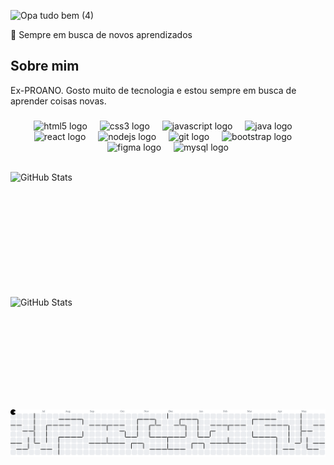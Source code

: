 
![Opa tudo bem (4)](https://github.com/user-attachments/assets/e668a55e-fc4a-4d0e-b28c-f5ff027e061c)


 
🚀 Sempre em busca de novos aprendizados  



## Sobre mim
Ex-PROANO. Gosto muito de tecnologia e estou sempre em busca de aprender coisas novas. 




###






<div align="center">
  <img src="https://cdn.jsdelivr.net/gh/devicons/devicon/icons/html5/html5-original.svg" height="40" alt="html5 logo"  />
  <img width="12" />
  <img src="https://cdn.jsdelivr.net/gh/devicons/devicon/icons/css3/css3-original.svg" height="40" alt="css3 logo"  />
  <img width="12" />
  <img src="https://cdn.jsdelivr.net/gh/devicons/devicon/icons/javascript/javascript-original.svg" height="40" alt="javascript logo"  />
  <img width="12" />
  <img src="https://cdn.jsdelivr.net/gh/devicons/devicon/icons/java/java-original.svg" height="40" alt="java logo"  />
  <img width="12" />
  <img src="https://cdn.jsdelivr.net/gh/devicons/devicon/icons/react/react-original.svg" height="40" alt="react logo"  />
  <img width="12" />
  <img src="https://cdn.jsdelivr.net/gh/devicons/devicon/icons/nodejs/nodejs-original.svg" height="40" alt="nodejs logo"  />
  <img width="12" />
  <img src="https://cdn.jsdelivr.net/gh/devicons/devicon/icons/git/git-original.svg" height="40" alt="git logo"  />
  <img width="12" />
  <img src="https://cdn.jsdelivr.net/gh/devicons/devicon/icons/bootstrap/bootstrap-original.svg" height="40" alt="bootstrap logo"  />
  <img width="12" />
  <img src="https://cdn.jsdelivr.net/gh/devicons/devicon/icons/figma/figma-original.svg" height="40" alt="figma logo"  />
  <img width="12" />
  <img src="https://cdn.jsdelivr.net/gh/devicons/devicon/icons/mysql/mysql-original.svg" height="40" alt="mysql logo"  />
</div>
<br>
<div>
<p>
  <img 
    align="left" 
    alt="GitHub Stats" 
    height="200" 
     width="450"
    style="padding-right: 10px;" 
    src="https://github-readme-stats.vercel.app/api?username=marciordalio&show_icons=true&theme=transparent&include_all_commits=true&locale=en" 
  />

<img 
      align="left" 
      alt="GitHub Stats" 
      height="180" 
  width="300"
      src="https://github-readme-stats.vercel.app/api/top-langs/?username=larissakich&theme=transparent&layout=compact&custom_title=Tecnologias&langs_count=9" 
  />

</p>




</p>

  
</div>


<picture>
  <source media="(prefers-color-scheme: dark)" srcset="https://raw.githubusercontent.com/WillDeev/WillDeev/output/pacman-contribution-graph-dark.svg">
  <source media="(prefers-color-scheme: light)" srcset="https://raw.githubusercontent.com/WillDeev/WillDeev/output/pacman-contribution-graph.svg">
  <img alt="pacman contribution graph" src="https://raw.githubusercontent.com/WillDeev/WillDeev/output/pacman-contribution-graph.svg">
</picture>



